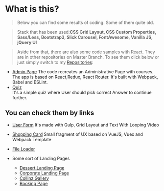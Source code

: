 # What is this?

> Below you can find some results of coding. Some of them quite old.

> Stack that has been used:**CSS Grid Layout, CSS Custom Properties, Sass/Less, Bootstrap3, Slick Carousel, FontAwesome, Vanilla JS, jQuery UI**

> Aside from that, there are also some code samples with React. They are in other repositories on Master Branch. To see them click below or just simply switch to my [Repositories](https://github.com/alsayannyi?tab=repositories):

- [Admin Page](https://github.com/alsayannyi/react-admin) The code recreates an Administrative Page with courses. The app is based on React,Redux, React Router. It's built with Webpack, Babel and ESLint.
- [Quiz](https://github.com/alsayannyi/author-quiz)  
  It's a simple quiz where User should pick correct Answer to continue further.

## You can check them by links

- [User Form](https://alsayannyi.github.io/templates/u-form/dist/index.html)
  It's made with Gulp, Grid Layout and Text With Looping Video
- [Shopping Card](https://alsayannyi.github.io/templates/shopping%20card/dist/index.html)
  Small fragment of UX based on VueJS, Vuex and Webpack Template

- [File Loader](https://alsayannyi.github.io/templates/fileUploader/index.html)

- Some sort of Landing Pages
  - [Dessert Landing Page](https://alsayannyi.github.io/templates/dessert/index.html)
  - [Corporate Landing Page](https://alsayannyi.github.io/templates/corporateLanding/index.html)
  - [Collinz Gallery](https://alsayannyi.github.io/templates/%D1%81ollinzGallery/index.html)
  - [Booking Page](https://alsayannyi.github.io/templates/booking/index.html)
